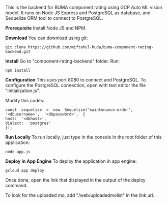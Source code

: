 This is the backend for BUMA component rating using GCP Auto ML vision model. It runs on Node JS Express and PostgreSQL as database, and Sequelize ORM tool to connect to PostgreSQL.

**Prerequisite**
Install Node JS and NPM.

**Download**
You can download using git:

    git clone https://github.com/miftahul-huda/buma-component-rating-backend.git

**Install**
Go to "component-rating-backend" folder. Run:

    npm install

**Configuration**
This uses port 8080 to connect and PostgreSQL. To configure the PostgreSQL connection, open with text editor the file "initialization.js".

Modify this codes:

    const  sequelize  =  new  Sequelize('maintenance-order',  '<dbusername>',  '<dbpassword>',  {
    host:  '<dbhost>',
    dialect:  'postgres'
    });

**Run Locally**
To run locally, just type in the console in the root folder of this application:

    node app.js

**Deploy in App Engine**
To deploy the application in app engine:

    gcloud app deploy

Once done, open the link that displayed in the output of the deploy command.

To look for the uploaded mo, add "/web/uploadedmolist" in the link url.




